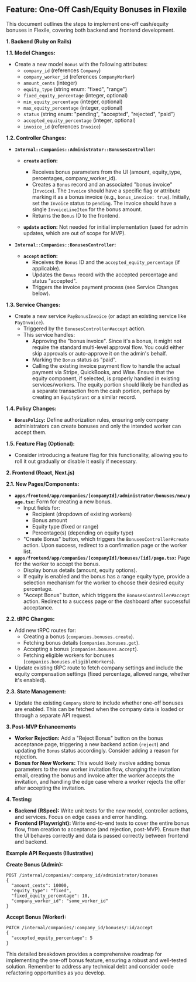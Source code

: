 ## Feature: One-Off Cash/Equity Bonuses in Flexile

This document outlines the steps to implement one-off cash/equity bonuses in Flexile, covering both backend and frontend development.

**1. Backend (Ruby on Rails)**

**1.1. Model Changes:**

- Create a new model `Bonus` with the following attributes:
  - `company_id` (references `Company`)
  - `company_worker_id` (references `CompanyWorker`)
  - `amount_cents` (integer)
  - `equity_type` (string enum: "fixed", "range")
  - `fixed_equity_percentage` (integer, optional)
  - `min_equity_percentage` (integer, optional)
  - `max_equity_percentage` (integer, optional)
  - `status` (string enum: "pending", "accepted", "rejected", "paid")
  - `accepted_equity_percentage` (integer, optional)
  - `invoice_id` (references `Invoice`)

**1.2. Controller Changes:**

- **`Internal::Companies::Administrator::BonusesController`:**

  - **`create` action:**

    - Receives bonus parameters from the UI (amount, equity_type, percentages, company_worker_id).
    - Creates a `Bonus` record and an associated "bonus invoice" (`Invoice`). The `Invoice` should have a specific flag or attribute marking it as a bonus invoice (e.g., `bonus_invoice: true`). Initially, set the `Invoice` status to `pending`. The invoice should have a single `InvoiceLineItem` for the bonus amount.
    - Returns the `Bonus` ID to the frontend.

  - **`update` action:** Not needed for initial implementation (used for admin updates, which are out of scope for MVP).

- **`Internal::Companies::BonusesController`:**
  - **`accept` action:**
    - Receives the `Bonus` ID and the `accepted_equity_percentage` (if applicable).
    - Updates the `Bonus` record with the accepted percentage and status "accepted".
    - Triggers the invoice payment process (see Service Changes below).

**1.3. Service Changes:**

- Create a new service `PayBonusInvoice` (or adapt an existing service like `PayInvoice`).
  - Triggered by the `BonusesController#accept` action.
  - This service handles:
    - Approving the "bonus invoice". Since it's a bonus, it might not require the standard multi-level approval flow. You could either skip approvals or auto-approve it on the admin's behalf.
    - Marking the `Bonus` status as "paid".
    - Calling the existing invoice payment flow to handle the actual payment via Stripe, QuickBooks, and Wise. Ensure that the equity component, if selected, is properly handled in existing services/workers. The equity portion should likely be handled as a separate transaction from the cash portion, perhaps by creating an `EquityGrant` or a similar record.

**1.4. Policy Changes:**

- **`BonusPolicy`:** Define authorization rules, ensuring only company administrators can create bonuses and only the intended worker can accept them.

**1.5. Feature Flag (Optional):**

- Consider introducing a feature flag for this functionality, allowing you to roll it out gradually or disable it easily if necessary.

**2. Frontend (React, Next.js)**

**2.1. New Pages/Components:**

- **`apps/frontend/app/companies/[companyId]/administrator/bonuses/new/page.tsx`:** Form for creating a new bonus.
  - Input fields for:
    - Recipient (dropdown of existing workers)
    - Bonus amount
    - Equity type (fixed or range)
    - Percentage(s) (depending on equity type)
  - "Create Bonus" button, which triggers the `BonusesController#create` action. Upon success, redirect to a confirmation page or the worker list.
- **`apps/frontend/app/companies/[companyId]/bonuses/[id]/page.tsx`:** Page for the worker to accept the bonus.
  - Display bonus details (amount, equity options).
  - If equity is enabled and the bonus has a range equity type, provide a selection mechanism for the worker to choose their desired equity percentage.
  - "Accept Bonus" button, which triggers the `BonusesController#accept` action. Redirect to a success page or the dashboard after successful acceptance.

**2.2. tRPC Changes:**

- Add new tRPC routes for:
  - Creating a bonus (`companies.bonuses.create`).
  - Fetching bonus details (`companies.bonuses.get`).
  - Accepting a bonus (`companies.bonuses.accept`).
  - Fetching eligible workers for bonuses (`companies.bonuses.eligibleWorkers`).
- Update existing tRPC route to fetch company settings and include the equity compensation settings (fixed percentage, allowed range, whether it's enabled).

**2.3. State Management:**

- Update the existing `Company` store to include whether one-off bonuses are enabled. This can be fetched when the company data is loaded or through a separate API request.

**3. Post-MVP Enhancements**

- **Worker Rejection:** Add a "Reject Bonus" button on the bonus acceptance page, triggering a new backend action (`reject`) and updating the `Bonus` status accordingly. Consider adding a reason for rejection.
- **Bonus for New Workers:** This would likely involve adding bonus parameters to the new worker invitation flow, changing the invitation email, creating the bonus and invoice after the worker accepts the invitation, and handling the edge case where a worker rejects the offer after accepting the invitation.

**4. Testing:**

- **Backend (RSpec):** Write unit tests for the new model, controller actions, and services. Focus on edge cases and error handling.
- **Frontend (Playwright):** Write end-to-end tests to cover the entire bonus flow, from creation to acceptance (and rejection, post-MVP). Ensure that the UI behaves correctly and data is passed correctly between frontend and backend.

**Example API Requests (Illustrative)**

**Create Bonus (Admin):**

```
POST /internal/companies/:company_id/administrator/bonuses
{
  "amount_cents": 10000,
  "equity_type": "fixed",
  "fixed_equity_percentage": 10,
  "company_worker_id": "some_worker_id"
}
```

**Accept Bonus (Worker):**

```
PATCH /internal/companies/:company_id/bonuses/:id/accept
{
  "accepted_equity_percentage": 5
}
```

This detailed breakdown provides a comprehensive roadmap for implementing the one-off bonus feature, ensuring a robust and well-tested solution. Remember to address any technical debt and consider code refactoring opportunities as you develop.
